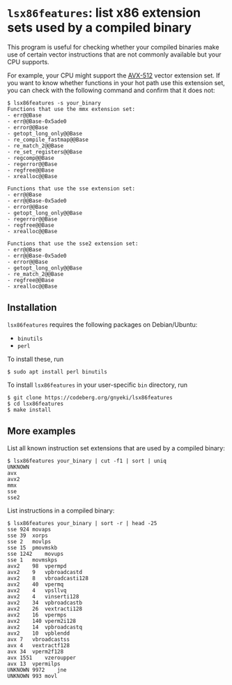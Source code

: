 
# `lsx86features`: list x86 extension sets used by a compiled binary

This program is useful for checking whether your compiled binaries make use of certain vector instructions that are not commonly available but your CPU supports.

For example, your CPU might support the [AVX-512](https://en.wikipedia.org/wiki/AVX-512) vector extension set.
If you want to know whether functions in your hot path use this extension set, you can check with the following command and confirm that it does not:

```
$ lsx86features -s your_binary
Functions that use the mmx extension set:
- err@@Base
- err@@Base-0x5ade0
- error@@Base
- getopt_long_only@@Base
- re_compile_fastmap@@Base
- re_match_2@@Base
- re_set_registers@@Base
- regcomp@@Base
- regerror@@Base
- regfree@@Base
- xrealloc@@Base

Functions that use the sse extension set:
- err@@Base
- err@@Base-0x5ade0
- error@@Base
- getopt_long_only@@Base
- regerror@@Base
- regfree@@Base
- xrealloc@@Base

Functions that use the sse2 extension set:
- err@@Base
- err@@Base-0x5ade0
- error@@Base
- getopt_long_only@@Base
- re_match_2@@Base
- regfree@@Base
- xrealloc@@Base
```

## Installation

`lsx86features` requires the following packages on Debian/Ubuntu:

- `binutils`
- `perl`

To install these, run

```
$ sudo apt install perl binutils
```

To install `lsx86features` in your user-specific `bin` directory, run

```
$ git clone https://codeberg.org/gnyeki/lsx86features
$ cd lsx86features
$ make install
```

## More examples

List all known instruction set extensions that are used by a compiled binary:

```
$ lsx86features your_binary | cut -f1 | sort | uniq
UNKNOWN
avx
avx2
mmx
sse
sse2
```

List instructions in a compiled binary:

```
$ lsx86features your_binary | sort -r | head -25
sse	924	movaps
sse	39	xorps
sse	2	movlps
sse	15	pmovmskb
sse	1242	movups
sse	1	movmskps
avx2	98	vpermpd
avx2	9	vpbroadcastd
avx2	8	vbroadcasti128
avx2	40	vpermq
avx2	4	vpsllvq
avx2	4	vinserti128
avx2	34	vpbroadcastb
avx2	26	vextracti128
avx2	16	vpermps
avx2	140	vperm2i128
avx2	14	vpbroadcastq
avx2	10	vpblendd
avx	7	vbroadcastss
avx	4	vextractf128
avx	34	vperm2f128
avx	1551	vzeroupper
avx	13	vpermilps
UNKNOWN	9972	jne
UNKNOWN	993	movl
```

